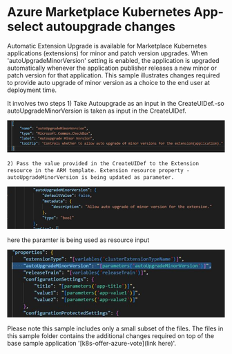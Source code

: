 # Azure Marketplace Kubernetes App- select autoupgrade changes

Automatic Extension Upgrade is available for Marketplace Kubernetes applications (extensions) for minor and patch version upgrades.
When 'autoUpgradeMinorVersion' setting is enabled, the application is upgraded automatically whenever the application publisher releases a new minor or patch version for that application.
This sample illustrates changes required to provide auto upgrade of minor version as a choice to the end user at deployment time.

It involves two steps
    1) Take Autoupgrade as an input in the CreateUIDef.-so autoUpgradeMinorVersion is taken as input in the CreateUIDef.
<p align="center"><img src="images/auto-upgrade-minor-version-createuidef-change.JPG" alt="AutoUpgradeasInput" width="800"/>

    2) Pass the value provided in the CreateUIDef to the Extension resource in the ARM template. Extension resource property -autoUpgradeMinorVersion is being updated as parameter.

<p align="center"><img src="images/auto-upgrade-minor-version-armtemplate-change1.JPG" alt="Autoupgrade as ARM Parameter" width="800"/>

here the paramter is being used as resource input
<p align="center"><img src="images/auto-upgrade-minor-version-armtemplate-change2.JPG" alt="Autoupgrade as Resource Input" width="800"/>

Please note this sample includes only a small subset of the files. The files in this sample folder contains the additional changes required on top of the base sample application '[k8s-offer-azure-vote](link here)'.
